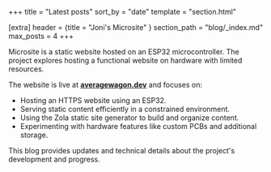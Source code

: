 +++
title = "Latest posts"
sort_by = "date"
template = "section.html"

[extra]
header = {title = "Joni's Microsite" }
section_path = "blog/_index.md"
max_posts = 4
+++

Microsite is a static website hosted on an ESP32 microcontroller. The project
explores hosting a functional website on hardware with limited resources.

The website is live at **[averagewagon.dev](https://averagewagon.dev)** and
focuses on:

- Hosting an HTTPS website using an ESP32.
- Serving static content efficiently in a constrained environment.
- Using the Zola static site generator to build and organize content.
- Experimenting with hardware features like custom PCBs and additional storage.

This blog provides updates and technical details about the project's development
and progress.
